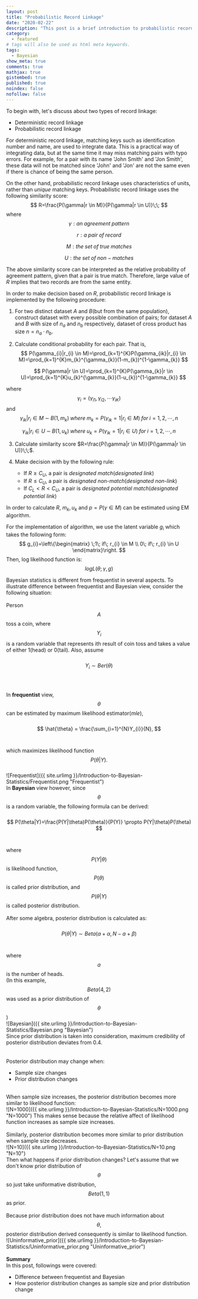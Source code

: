 ```yaml
---
layout: post
title: "Probabilistic Record Linkage"
date: "2020-02-22"
description: "This post is a brief introduction to probabilistic record linkage"
category: 
  - featured
# tags will also be used as html meta keywords.
tags:
  - Bayesian
show_meta: true
comments: true
mathjax: true
gistembed: true
published: true
noindex: false
nofollow: false
---
```


To begin with, let's discuss about two types of record linkage:

- Deterministic record linkage
- Probabilistic record linkage

For deterministic record linkage, matching keys such as identification number and name, are used to integrate data. This is a practical way of integrating data, but at the same time it may miss matching pairs with typo errors. For example, for a pair with its name 'John Smith' and 'Jon Smith', these data will not be matched since 'John' and 'Jon' are not the same even if there is chance of being the same person. 

On the other hand, probabilistic record linkage uses characteristics of units, rather than *unique* matching keys. Probabilistic record linkage uses the following similarity score:
$$
R=\frac{P(\gamma|r \in M)}{P(\gamma|r \in U)}\;\;
$$
where
$$
\gamma: an\; agreement\; pattern
$$

$$
r: a\; pair\; of\; record
$$

$$
M: the\; set\; of\; true\; matches
$$

$$
U: the\; set\; of\; non-matches
$$

The above similarity score can be interpreted as the relative probability of agreement pattern, given that a pair is true match. Therefore, large value of $R$ implies that two records are from the same entity. 

In order to make decision based on $R$, probabilistic record linkage is implemented by the following procedure:

1.  For two distinct dataset $A$ and $B$(but from the same population), construct dataset with every possible combination of pairs; for dataset $A$ and $B$ with size of $n_{a}$ and $n_{b}$ respectively, dataset of cross product has size $n=n_{a}\cdot n_{b}$.

2. Calculate conditional probability for each pair. That is, 
   $$
   P(\gamma_{i}|r_{i} \in M)=\prod_{k=1}^{K}P(\gamma_{ik}|r_{i} \in M)=\prod_{k=1}^{K}m_{k}^{\gamma_{k}}(1-m_{k})^{1-\gamma_{k}}
   $$

   $$
   P(\gamma|r \in U)=\prod_{k=1}^{K}P(\gamma_{k}|r \in U)=\prod_{k=1}^{K}u_{k}^{\gamma_{k}}(1-u_{k})^{1-\gamma_{k}}
   $$

where
$$
\gamma_{i}=(\gamma_{i1},\gamma_{i2},\cdots \gamma_{iK})
$$
and 
$$
\gamma_{ik}|r_{i} \in M\; \sim\; B(1,m_{k})\; where\; m_{k}=P(\gamma_{ik}=1|r_{i} \in M)\; for\; i=1,2,\cdots ,n
$$

$$
\gamma_{ik}|r_{i} \in U\; \sim\; B(1,u_{k})\; where\; u_{k}=P(\gamma_{ik}=1|r_{i} \in U)\; for\; i=1,2,\cdots ,n
$$

3. Calculate similarity score $R=\frac{P(\gamma|r \in M)}{P(\gamma|r \in U)}\;\;$.

4. Make decision with by the following rule:
   - If $R\geq C_{U}$, a pair is *designated match*(*designated link*)
   - If $R\leq C_{U}$, a pair is *designated non-match*(*designated non-link*)
   - If $C_{L}<R<C_{U}$, a pair is *designated potential match*(*designated potential link*)



In order to calculate $R$, $m_{k}, u_{k}$ and $p=P(\gamma \in M)$ can be estimated using EM algorithm.

For the implementation of algorithm, we use the latent variable $g_{i}$ which takes the following form:
$$
g_{i}=\left\{\begin{matrix}
\;1\; if\; r_{i} \in M
\\ 
0\; if\; r_{i} \in U
\end{matrix}\right.
$$
Then, log likelihood function is:
$$
 logL(\theta;\gamma,g)
$$


 

Bayesian statistics is different from frequentist in several aspects. To illustrate difference between frequentist and Bayesian view, consider the following situation: 
<br><br>Person
$$
  A
$$
toss a coin, where
$$
  Y_{i}
$$
is a random variable that represents ith result of coin toss and takes a value of either 1(head) or 0(tail). Also, assume
<br><br>
$$
  Y_{i} \sim Ber(\theta)
$$
<br><br><br>
In **frequentist** view, 
$$
  \theta
$$
can be estimated by maximum likelihood estimator(*mle*), 
<br><br>
$$
  \hat{\theta} = \frac{\sum_{i=1}^{N}Y_{i}}{N},
$$
<br><br>
which maximizes likelihood function
$$
  P(\theta|Y).
$$
<br>
![Frequentist]({{ site.urlimg }}/Introduction-to-Bayesian-Statistics/Frequentist.png "Frequentist")
<br>In **Bayesian** view however, since
$$
  \theta
$$
is a random variable, the following formula can be derived:
<br><br>
$$
  P(\theta|Y)=\frac{P(Y|\theta)P(\theta)}{P(Y)} \propto P(Y|\theta)P(\theta)
$$
<br><br>
  where
$$
  P(Y|\theta)
$$
is likelihood function, 
$$
  P(\theta)
$$
is called prior distribution, and 
$$
  P(\theta|Y)
$$
is called posterior distribution. 
<br><br>After some algebra, posterior distribution is calculated as:
<br><br>
$$
  P(\theta|Y) \sim Beta(a+\alpha,N-a+\beta)
$$
<br><br>
where 
$$
  a
$$
is the number of heads.
<br>
(In this example, 
$$
  Beta(4,2) 
$$
was used as a prior distribution of 
$$
  \theta
$$
)<br>
![Bayesian]({{ site.urlimg }}/Introduction-to-Bayesian-Statistics/Bayesian.png "Bayesian")
<br>Since prior distribution is taken into consideration, maximum credibility of posterior distribution deviates from 0.4.
<br><br><br>Posterior distribution may change when:
- Sample size changes
- Prior distribution changes

<br>When sample size increases, the posterior distribution becomes more similar to likelihood function:
<br>
![N=1000]({{ site.urlimg }}/Introduction-to-Bayesian-Statistics/N=1000.png "N=1000")
This makes sense because the relative affect of likelihood function increases as sample size increases.
<br><br>Similarly, posterior distribution becomes more similar to prior distribution when sample size decreases.
<br>
![N=10]({{ site.urlimg }}/Introduction-to-Bayesian-Statistics/N=10.png "N=10")
<br>Then what happens if prior distribution changes? Let's assume that we don't know prior distribution of 
$$
  \theta
$$
so just take uniformative distribution, 
$$
  Beta(1,1)
$$
as prior.
<br><br>Because prior distribution does not have much information about 
$$
  \theta,
$$
posterior distribution derived consequently is similar to likelihood function.
<br>
![Uninformative_prior]({{ site.urlimg }}/Introduction-to-Bayesian-Statistics/Uninformative_prior.png "Uninformative_prior")
<br><br>**Summary**
<br>In this post, followings were covered: 
- Difference between frequentist and Bayesian
- How posterior distribution changes as sample size and prior distribution change
